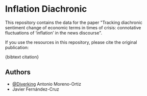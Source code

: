 
# Inflation Diachronic

This repository contains the data for the paper "Tracking diachronic sentiment change of economic terms in times of crisis: connotative fluctuations of ‘inflation’ in the news discourse".

If you use the resources in this repository, please cite the original publication:

{bibtext citation}




## Authors

- [@Diverking](https://github.com/Diverking) Antonio Moreno-Ortiz
- Javier Fernández-Cruz

